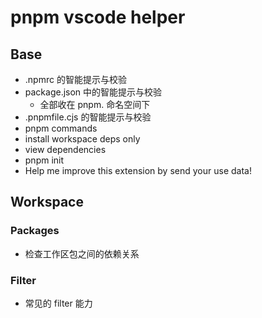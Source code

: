 # pnpm vscode helper

## Base

- .npmrc 的智能提示与校验
- package.json 中的智能提示与校验
  - 全部收在 pnpm. 命名空间下
- .pnpmfile.cjs 的智能提示与校验
- pnpm commands
- install workspace deps only
- view dependencies
- pnpm init
- Help me improve this extension by send your use data!





## Workspace

### Packages

- 检查工作区包之间的依赖关系

  

### Filter

- 常见的 filter 能力